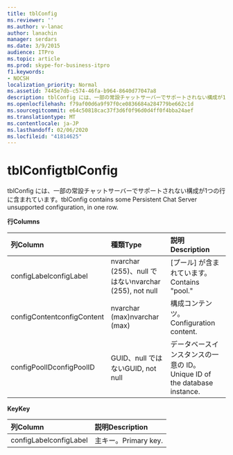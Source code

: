 ```yaml
---
title: tblConfig
ms.reviewer: ''
ms.author: v-lanac
author: lanachin
manager: serdars
ms.date: 3/9/2015
audience: ITPro
ms.topic: article
ms.prod: skype-for-business-itpro
f1.keywords:
- NOCSH
localization_priority: Normal
ms.assetid: 7445e7db-c574-46fa-b964-8640d77047a8
description: tblConfig には、一部の常設チャットサーバーでサポートされない構成が1つの行に含まれています。
ms.openlocfilehash: f79af00d6a9f97f0ce0836684a284779be662c1d
ms.sourcegitcommit: e64c50818cac37f3d6f0f96d0d4ff0f4bba24aef
ms.translationtype: MT
ms.contentlocale: ja-JP
ms.lasthandoff: 02/06/2020
ms.locfileid: "41814625"
---
```

# <a name="tblconfig"></a><span data-ttu-id="218e6-103">tblConfig</span><span class="sxs-lookup"><span data-stu-id="218e6-103">tblConfig</span></span>
 
<span data-ttu-id="218e6-104">tblConfig には、一部の常設チャットサーバーでサポートされない構成が1つの行に含まれています。</span><span class="sxs-lookup"><span data-stu-id="218e6-104">tblConfig contains some Persistent Chat Server unsupported configuration, in one row.</span></span>
  
<span data-ttu-id="218e6-105">**行**</span><span class="sxs-lookup"><span data-stu-id="218e6-105">**Columns**</span></span>

|<span data-ttu-id="218e6-106">**列**</span><span class="sxs-lookup"><span data-stu-id="218e6-106">**Column**</span></span>|<span data-ttu-id="218e6-107">**種類**</span><span class="sxs-lookup"><span data-stu-id="218e6-107">**Type**</span></span>|<span data-ttu-id="218e6-108">**説明**</span><span class="sxs-lookup"><span data-stu-id="218e6-108">**Description**</span></span>|
|:-----|:-----|:-----|
|<span data-ttu-id="218e6-109">configLabel</span><span class="sxs-lookup"><span data-stu-id="218e6-109">configLabel</span></span>  <br/> |<span data-ttu-id="218e6-110">nvarchar (255)、null ではない</span><span class="sxs-lookup"><span data-stu-id="218e6-110">nvarchar (255), not null</span></span>  <br/> |<span data-ttu-id="218e6-111">[プール] が含まれています。</span><span class="sxs-lookup"><span data-stu-id="218e6-111">Contains "pool."</span></span>  <br/> |
|<span data-ttu-id="218e6-112">configContent</span><span class="sxs-lookup"><span data-stu-id="218e6-112">configContent</span></span>  <br/> |<span data-ttu-id="218e6-113">nvarchar (max)</span><span class="sxs-lookup"><span data-stu-id="218e6-113">nvarchar (max)</span></span>  <br/> |<span data-ttu-id="218e6-114">構成コンテンツ。</span><span class="sxs-lookup"><span data-stu-id="218e6-114">Configuration content.</span></span>  <br/> |
|<span data-ttu-id="218e6-115">configPoolID</span><span class="sxs-lookup"><span data-stu-id="218e6-115">configPoolID</span></span>  <br/> |<span data-ttu-id="218e6-116">GUID、null ではない</span><span class="sxs-lookup"><span data-stu-id="218e6-116">GUID, not null</span></span>  <br/> |<span data-ttu-id="218e6-117">データベースインスタンスの一意の ID。</span><span class="sxs-lookup"><span data-stu-id="218e6-117">Unique ID of the database instance.</span></span>  <br/> |
   
<span data-ttu-id="218e6-118">**Key**</span><span class="sxs-lookup"><span data-stu-id="218e6-118">**Key**</span></span>

|<span data-ttu-id="218e6-119">**列**</span><span class="sxs-lookup"><span data-stu-id="218e6-119">**Column**</span></span>|<span data-ttu-id="218e6-120">**説明**</span><span class="sxs-lookup"><span data-stu-id="218e6-120">**Description**</span></span>|
|:-----|:-----|
|<span data-ttu-id="218e6-121">configLabel</span><span class="sxs-lookup"><span data-stu-id="218e6-121">configLabel</span></span>  <br/> |<span data-ttu-id="218e6-122">主キー。</span><span class="sxs-lookup"><span data-stu-id="218e6-122">Primary key.</span></span>  <br/> |
   

